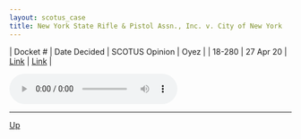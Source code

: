 ```yaml
---
layout: scotus_case
title: New York State Rifle & Pistol Assn., Inc. v. City of New York
---
```


| Docket # | Date Decided | SCOTUS Opinion | Oyez |
| 18-280 | 27 Apr 20 | [Link](https://www.supremecourt.gov/opinions/19pdf/590us1r32_j4ek.pdf) | [Link](https://www.oyez.org/cases/2019/18-280) |

<audio controls>
   <source src='./resources/18-280.mp3' type='audio/mpeg'>
</audio>

<object data='./resources/18-280.pdf' type='application/pdf'></object>

---

[Up](./README.md)